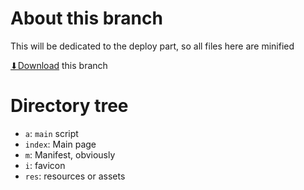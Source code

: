 # About this branch
This will be dedicated to the deploy part, so all files here are minified

[⬇Download](https://github.com/Rudxain/RGB-digital-rain/archive/refs/heads/gh-pages.zip) this branch

# Directory tree
* `a`: `main` script
* `index`: Main page
* `m`: Manifest, obviously
* `i`: favicon
* `res`: resources or assets
